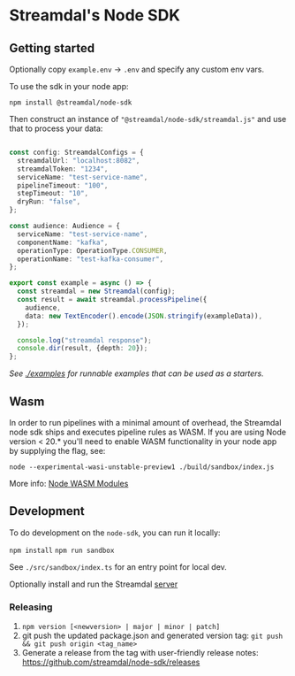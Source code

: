 # Streamdal's Node SDK

## Getting started

Optionally copy `example.env` -> `.env` and specify any custom env vars. 

To use the sdk in your node app:

`npm install @streamdal/node-sdk`

Then construct an instance of `"@streamdal/node-sdk/streamdal.js"` and use that
to process your data:

```typescript

const config: StreamdalConfigs = {
  streamdalUrl: "localhost:8082",
  streamdalToken: "1234",
  serviceName: "test-service-name",
  pipelineTimeout: "100",
  stepTimeout: "10",
  dryRun: "false",
};

const audience: Audience = {
  serviceName: "test-service-name",
  componentName: "kafka",
  operationType: OperationType.CONSUMER,
  operationName: "test-kafka-consumer",
};

export const example = async () => {
  const streamdal = new Streamdal(config);
  const result = await streamdal.processPipeline({
    audience,
    data: new TextEncoder().encode(JSON.stringify(exampleData)),
  });

  console.log("streamdal response");
  console.dir(result, {depth: 20});
};

```
*See [./examples](./examples) for runnable examples that can be used as a starters.*

## Wasm
In order to run pipelines with a minimal amount of overhead, the Streamdal node sdk ships 
and executes pipeline rules as WASM. If you are using Node version < 20.* you'll need to enable 
WASM functionality in your node app by supplying the flag, see:

```
node --experimental-wasi-unstable-preview1 ./build/sandbox/index.js
```

More info: [Node WASM Modules](https://nodejs.org/api/all.html#all_esm_wasm-modules)

## Development  

To do development on the `node-sdk`, you can run it locally:

`npm install`
`npm run sandbox`

See `./src/sandbox/index.ts` for an entry point for local dev.

Optionally install and run the Streamdal [server](https://github.com/streamdal/server)

### Releasing

1. `npm version [<newversion> | major | minor | patch]`
2. git push the updated package.json and generated version tag: `git push && git push origin <tag_name>`
3. Generate a release from the tag with user-friendly release notes:
   https://github.com/streamdal/node-sdk/releases

